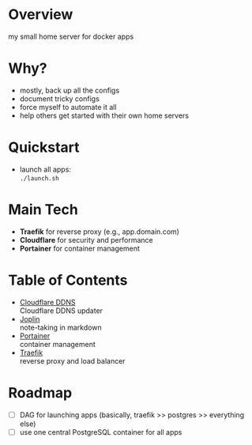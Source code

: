 # Overview
my small home server for docker apps

# Why?
* mostly, back up all the configs
* document tricky configs
* force myself to automate it all
* help others get started with their own home servers

# Quickstart
* launch all apps:<br>
`./launch.sh`

# Main Tech
* **Traefik** for reverse proxy (e.g., app.domain.com)
* **Cloudflare** for security and performance
* **Portainer** for container management

# Table of Contents
* [Cloudflare DDNS](/cloudflare-ddns)<br>Cloudflare DDNS updater
* [Joplin](/joplin)<br>note-taking in markdown
* [Portainer](/portainer)<br>container management
* [Traefik](/traefik)<br>reverse proxy and load balancer

# Roadmap
* [ ] DAG for launching apps (basically, traefik >> postgres >> everything else)
* [ ] use one central PostgreSQL container for all apps